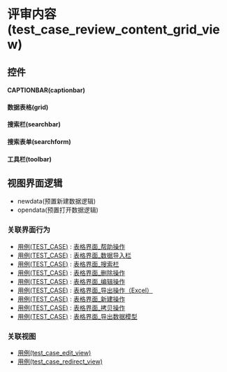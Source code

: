 # 评审内容(test_case_review_content_grid_view)  <!-- {docsify-ignore-all} -->



## 控件
#### CAPTIONBAR(captionbar)
#### 数据表格(grid)
#### 搜索栏(searchbar)
#### 搜索表单(searchform)
#### 工具栏(toolbar)

## 视图界面逻辑
  * newdata(预置新建数据逻辑)
  * opendata(预置打开数据逻辑)


### 关联界面行为
  * [用例(TEST_CASE)](module/TestMgmt/test_case) : [表格界面_帮助操作](module/TestMgmt/test_case#界面行为)
  * [用例(TEST_CASE)](module/TestMgmt/test_case) : [表格界面_数据导入栏](module/TestMgmt/test_case#界面行为)
  * [用例(TEST_CASE)](module/TestMgmt/test_case) : [表格界面_搜索栏](module/TestMgmt/test_case#界面行为)
  * [用例(TEST_CASE)](module/TestMgmt/test_case) : [表格界面_删除操作](module/TestMgmt/test_case#界面行为)
  * [用例(TEST_CASE)](module/TestMgmt/test_case) : [表格界面_编辑操作](module/TestMgmt/test_case#界面行为)
  * [用例(TEST_CASE)](module/TestMgmt/test_case) : [表格界面_导出操作（Excel）](module/TestMgmt/test_case#界面行为)
  * [用例(TEST_CASE)](module/TestMgmt/test_case) : [表格界面_新建操作](module/TestMgmt/test_case#界面行为)
  * [用例(TEST_CASE)](module/TestMgmt/test_case) : [表格界面_拷贝操作](module/TestMgmt/test_case#界面行为)
  * [用例(TEST_CASE)](module/TestMgmt/test_case) : [表格界面_导出数据模型](module/TestMgmt/test_case#界面行为)

### 关联视图
  * [用例(test_case_edit_view)](app/view/test_case_edit_view)
  * [用例(test_case_redirect_view)](app/view/test_case_redirect_view)

<script>
 const { createApp } = Vue
  createApp({
    data() {
      return {

      }
    }
  }).use(ElementPlus).mount('#app')
</script>